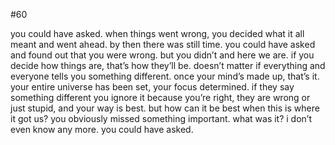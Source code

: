 #60

you could have asked. when things went wrong, you decided what it all meant and went ahead. by then there was still time. you could have asked and found out that you were wrong. but you didn’t and here we are. if you decide how things are, that’s how they’ll be. doesn’t matter if everything and everyone tells you something different. once your mind’s made up, that’s it. your entire universe has been set, your focus determined. if they say something different you ignore it because you’re right, they are wrong or just stupid, and your way is best. but how can it be best when this is where it  got us? you obviously missed something important. what was it? i don’t even know any more. you could have asked. 